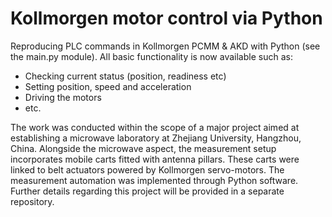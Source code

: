 # Kollmorgen motor control via Python
Reproducing PLC commands in Kollmorgen PCMM & AKD with Python (see the main.py module). 
All basic functionality is now available such as: 
 - Checking current status (position, readiness etc)
 - Setting position, speed and acceleration
 - Driving the motors 
 - etc.

The work was conducted within the scope of a major project aimed at establishing a microwave laboratory at Zhejiang University, Hangzhou, China. Alongside the microwave aspect, the measurement setup incorporates mobile carts fitted with antenna pillars. These carts were linked to belt actuators powered by Kollmorgen servo-motors. The measurement automation was implemented through Python software. Further details regarding this project will be provided in a separate repository.
